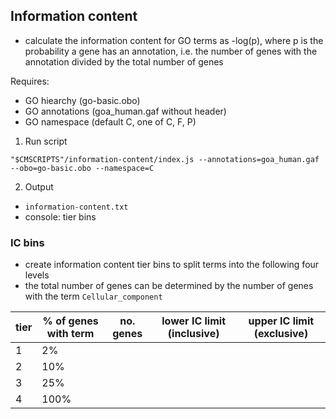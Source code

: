## Information content

* calculate the information content for GO terms as -log(p), where p is the probability a gene has an annotation, i.e. the number of genes with the annotation divided by the total number of genes

Requires:
* GO hiearchy (go-basic.obo)
* GO annotations (goa_human.gaf without header)
* GO namespace (default C, one of C, F, P)

1. Run script
```
"$CMSCRIPTS"/information-content/index.js --annotations=goa_human.gaf --obo=go-basic.obo --namespace=C
```

2. Output
* `information-content.txt`
* console: tier bins

### IC bins

* create information content tier bins to split terms into the following four levels
* the total number of genes can be determined by the number of genes with the term `Cellular_component`

| tier | % of genes with term | no. genes | lower IC limit (inclusive) | upper IC limit (exclusive) |
|------|----------------------------|----------------------------|----------------------|-----------|
| 1 | 2% | | | |
| 2 | 10% | | | |
| 3 | 25% | | | |
| 4 | 100% | | | |
